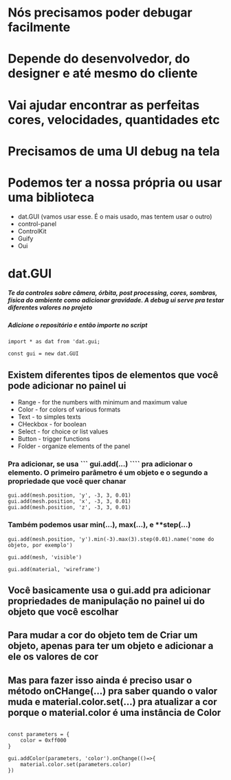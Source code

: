 
# Nós precisamos poder debugar facilmente
# Depende do desenvolvedor, do designer e até mesmo do cliente
# Vai ajudar encontrar as perfeitas cores, velocidades, quantidades etc
# Precisamos de uma UI debug na tela
# Podemos ter a nossa própria ou usar uma biblioteca
 
* dat.GUI (vamos usar esse. É o mais usado, mas tentem usar o outro)
* control-panel
* ControlKit
* Guify
* Oui 

# dat.GUI 
##### Te da controles sobre câmera, órbita, post processing, cores, sombras, física do ambiente como adicionar gravidade. A debug ui serve pra testar diferentes valores no projeto
##### Adicione o repositório e então importe no script
```
import * as dat from 'dat.gui;

const gui = new dat.GUI
```

## Existem diferentes tipos de elementos que você pode adicionar no painel ui
* Range - for the numbers with minimum and maximum value
* Color - for colors of various formats
* Text - to simples texts
* CHeckbox - for boolean
* Select - for choice or list values
* Button - trigger functions
* Folder - organize elements of the panel

### Pra adicionar, se usa ``` gui.add(...) ```` pra adicionar o elemento. O primeiro parâmetro é um objeto e o segundo a propriedade que você quer chanar
```
gui.add(mesh.position, 'y', -3, 3, 0.01)
gui.add(mesh.position, 'x', -3, 3, 0.01)
gui.add(mesh.position, 'z', -3, 3, 0.01)
```

### Também podemos usar **min(...)**, **max(...)**, e **step(...)

```
gui.add(mesh.position, 'y').min(-3).max(3).step(0.01).name('nome do objeto, por exemplo')

gui.add(mesh, 'visible')

gui.add(material, 'wireframe')
```

## Você basicamente usa o gui.add pra adicionar propriedades de manipulação no painel ui do objeto que você escolhar


## Para mudar a cor do objeto tem de Criar um objeto, apenas para ter um objeto e adicionar a ele os valores de cor
## Mas para fazer isso ainda é preciso usar o método onCHange(...) pra saber quando o valor muda e material.color.set(...) pra atualizar a cor porque o material.color é uma instância de Color

```

const parameters = {
    color = 0xff000
}

gui.addColor(parameters, 'color').onChange(()=>{
    material.color.set(parameters.color)
})
```
